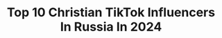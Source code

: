 ---
title: Top 10 Christian TikTok Influencers In Russia In 2024
description: >-
  Find top christian TikTok influencers in Russia in 2024. Most popular hashtags: #football #manchesterunited #cristianoronaldo #psg.
platform: TikTok
hits: 15
text_top: Discover the top-rated TikTok influencers on inBeat.
text_bottom: Our search engine aggregates 15 TikTok influencers like this in Russia for you to work with.
profiles:
  - username: "andilyo__"
    fullname: >-
      🙋🏽‍♂️🌞✝️
    bio: >-
      Илья 19y.o. Christian JESUS IS KING подпишись на блютуз канал
    location: "Russia"
    followers: 5151
    engagement: 1412
    commentsToLikes: 0.100251
    id: ckdtkqif3ylpy0j232m5eb1bu
    verified: false
    hashtags: ""
  - username: "artsofrussia"
    fullname: >-
      Kryukov Ilya
    bio: >-
      Creating treasures and family relics Museum quality 🏆Awards in Art Official Co.
    location: "Russia"
    followers: 37600
    engagement: 491
    commentsToLikes: 0.033117
    id: ckbf6rmoqwh4b0j2372xscxlg
    verified: false
    hashtags: "#pendant, #jewelry, #art, #artwork"
  - username: "lsabellaturk"
    fullname: >-
      lsabellaturk
    bio: >-
      Турецкие сериалы и не только♥️ Рекорд 6,3🍋 за видео
    location: "Russia"
    followers: 71500
    engagement: 537
    commentsToLikes: 0.008231
    id: ckc7fvrycolcd0j237p2hvisw
    verified: false
    hashtags: "#365daysmovie, #donmassimo, #michelemorrone, #50"
  - username: "imgoava"
    fullname: >-
      Гоава
    bio: >-
      ipad 2019 10,2 app: procreate 🇬🇧/🇷🇺 Goava
    location: "Russia"
    followers: 138500
    engagement: 3236
    commentsToLikes: 0.011176
    id: ckbw7jc11ytpy0j23ykctkoee
    verified: false
    hashtags: "#draw, #genshinimpact, #art, #haikyuu"
  - username: "vladcristianam"
    fullname: >-
      Влад cristianam 
    bio: >-
      PSN: cristianam_YT_ Фанат Атлетико Мадрид ❤🤍 Поддержать меня 👇
    location: "Russia"
    followers: 10000
    engagement: 1166
    commentsToLikes: 0.345095
    id: ckcud7gkwdu2n0j239iy4t9rg
    verified: false
    hashtags: "#recommendations, #fifa21, #vladcristianam, #efltwoleague"
  - username: "chrisssss__"
    fullname: >-
      christina
    bio: >-
      🖤for me all day in the pink💗 💌christinpet1909@gmail.com💌
    location: "Russia"
    followers: 104500
    engagement: 2778
    commentsToLikes: 0.014126
    id: ckav4lpghb1en0j23yp7frqm1
    verified: false
    hashtags: "#kpop, #blinks, #lisa, #blackpink"
  - username: "football_22815"
    fullname: >-
      ghglike
    bio: >-
      Хотю 3000 подписчиков!!
    location: "Russia"
    followers: 2546
    engagement: 706
    commentsToLikes: 0.015125
    id: ckdni41rvid0v0j23um3h4tur
    verified: false
    hashtags: "#cristiano, #cristianoronaldo, #psg, #ronaldo"
  - username: "chiss_0"
    fullname: >-
      chiss
    bio: >-
      футбольные мемы и арты✌️ | MU & RMA
    location: "Russia"
    followers: 6564
    engagement: 1742
    commentsToLikes: 0.098246
    id: ckdhtmef932ph0j239ddi79m0
    verified: false
    hashtags: "#14feb, #mufc, #cillitbangbang, #manchesterunited"
  - username: "shadow_production_"
    fullname: >-
      丂卄卂ᗪㄖ山
    bio: >-
      ✘ 𝐅𝐎𝐎𝐓𝐁𝐀𝐋𝐋 𝐄𝐃𝐈𝐓𝐒 ✘ 𝐃𝐈𝐒𝐒𝐀𝐁𝐋𝐄 𝐒𝐐𝐔𝐀𝐃
    location: "Russia"
    followers: 15900
    engagement: 1447
    commentsToLikes: 0.040091
    id: ckcvjqat2x8do0j234nb40wav
    verified: false
    hashtags: "#uefachampions, #neymrjr, #recomendation, #manchesterunited"
  - username: "_w1zz4rd_"
    fullname: >-
      ⚡𝚆𝟷𝚣𝚣𝟺𝚊𝚛𝚍🧙
    bio: >-
      ⚡Видео каждый день⚡ 🔥Футбольные видео🔥 ❣️Sergio Ramos❣️ ⬇️Скоро новый трек⬇️
    location: "Russia"
    followers: 19300
    engagement: 1202
    commentsToLikes: 0.058061
    id: cka0uj0btugs10i78i1ojt59w
    verified: false
    hashtags: "#marcelo, #fints, #mcu, #roseattitude"
---